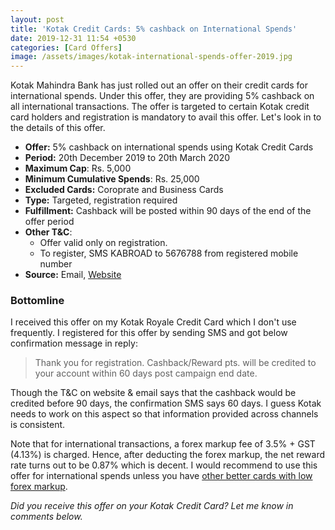 ```yaml
---
layout: post
title: 'Kotak Credit Cards: 5% cashback on International Spends'
date: 2019-12-31 11:54 +0530
categories: [Card Offers]
image: /assets/images/kotak-international-spends-offer-2019.jpg
---
```


Kotak Mahindra Bank has just rolled out an offer on their credit cards for international spends. Under this offer, they are providing 5% cashback on all international transactions. The offer is targeted to certain Kotak credit card holders and registration is mandatory to avail this offer. Let's look in to the details of this offer.

- **Offer:** 5% cashback on international spends using Kotak Credit Cards
- **Period:** 20th December 2019 to 20th March 2020
- **Maximum Cap**: Rs. 5,000
- **Minimum Cumulative Spends**: Rs. 25,000
- **Excluded Cards:** Coroprate and Business Cards
- **Type:** Targeted, registration required
- **Fulfillment:** Cashback will be posted within 90 days of the end of the offer period
- **Other T&C**:
  - Offer valid only on registration.
  - To register, SMS KABROAD to 5676788 from registered mobile number
- **Source:** Email, [Website](https://www.kotak.com/en/offers/offer-details/1234530041/cross-border.html)

### Bottomline

I received this offer on my Kotak Royale Credit Card which I don't use frequently. I registered for this offer by sending SMS and got below confirmation message in reply:

> Thank you for registration. Cashback/Reward pts. will be credited to your account within 60 days post campaign end date.

Though the T&C on website & email says that the cashback would be credited before 90 days, the confirmation SMS says 60 days. I guess Kotak needs to work on this aspect so that information provided across channels is consistent.

Note that for international transactions, a forex markup fee of 3.5% + GST (4.13%) is charged. Hence, after deducting the forex markup, the net reward rate turns out to be 0.87% which is decent. I would recommend to use this offer for international spends unless you have [other better cards with low forex markup](/best-credit-cards-in-india-with-low-forex-currency-markup-for-international-travel-spends/).

_Did you receive this offer on your Kotak Credit Card? Let me know in comments below._
